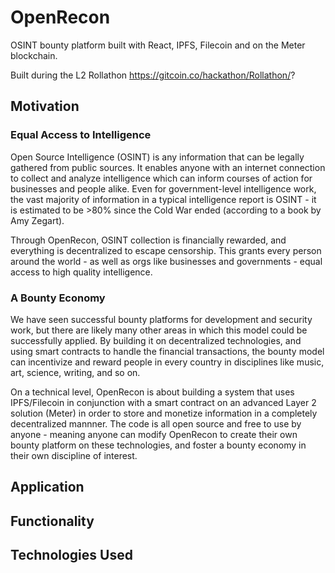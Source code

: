 # OpenRecon

OSINT bounty platform built with React, IPFS, Filecoin and on the Meter blockchain.

Built during the L2 Rollathon https://gitcoin.co/hackathon/Rollathon/?

## Motivation

### Equal Access to Intelligence

Open Source Intelligence (OSINT) is any information that can be legally gathered from public sources. It enables anyone with an internet connection to collect and analyze intelligence which can inform courses of action for businesses and people alike. Even for government-level intelligence work, the vast majority of information in a typical intelligence report is OSINT - it is estimated to be >80% since the Cold War ended (according to a book by Amy Zegart). 

Through OpenRecon, OSINT collection is financially rewarded, and everything is decentralized to escape censorship. This grants every person around the world - as well as orgs like businesses and governments - equal access to high quality intelligence.

### A Bounty Economy

We have seen successful bounty platforms for development and security work, but there are likely many other areas in which this model could be successfully applied. By building it on decentralized technologies, and using smart contracts to handle the financial transactions, the bounty model can incentivize and reward people in every country in disciplines like music, art, science, writing, and so on. 

On a technical level, OpenRecon is about building a system that uses IPFS/Filecoin in conjunction with a smart contract on an advanced Layer 2 solution (Meter) in order to store and monetize information in a completely decentralized mannner. The code is all open source and free to use by anyone - meaning anyone can modify OpenRecon to create their own bounty platform on these technologies, and foster a bounty economy in their own discipline of interest. 

## Application 




## Functionality



## Technologies Used



